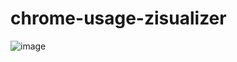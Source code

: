 # chrome-usage-zisualizer

![image](https://github.com/fujiya228/chrome-usage-visualizer/assets/53362024/a52315b5-a4f6-4cf2-a4e5-0ec9fab10879)
